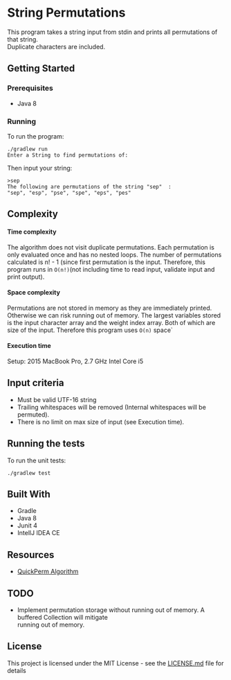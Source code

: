 
  
# String Permutations  
  
This program takes a string input from stdin and prints all permutations of that string.   
Duplicate characters are included.  
  
## Getting Started  
  
### Prerequisites  
  
* Java 8  
  
### Running  
  
To run the program:  
  
```  
./gradlew run  
Enter a String to find permutations of:  
```  
  
Then input your string:  
```  
>sep  
The following are permutations of the string "sep"  :  
"sep", "esp", "pse", "spe", "eps", "pes"  
```  
  
## Complexity  
  
#### Time complexity
The algorithm does not visit duplicate permutations. Each permutation is only evaluated once and has no nested loops. The number of permutations calculated is n! - 1 (since first permutation is the input. Therefore, this program runs in  `O(n!)`(not including time to read input, validate input and print output).
 
#### Space complexity
Permutations are not stored in memory as they are immediately printed. Otherwise we can risk running out of memory. The largest variables stored is the input character array and the weight index array. Both of which are size of the input. Therefore this program uses `O(n)` space`

  
#### Execution time

Setup: 2015 MacBook Pro, 2.7 GHz Intel Core i5


  
## Input criteria  
  
- Must be valid UTF-16 string  
- Trailing whitespaces will be removed (Internal  whitespaces will be permuted).  
- There is no limit on max size of input (see Execution time).  
  
## Running the tests  
  
  
To run the unit tests:  
```  
./gradlew test  
```  
  
  
## Built With  
  
* Gradle  
* Java 8  
* Junit 4  
* IntellJ IDEA CE  
  
## Resources  
  
* [QuickPerm Algorithm](http://www.quickperm.org/quickperm.html)  
  
## TODO  
* Implement permutation storage without running out of memory. A buffered Collection will mitigate  
running out of memory.  
  
  
## License  
  
This project is licensed under the MIT License - see the [LICENSE.md](LICENSE.md) file for details